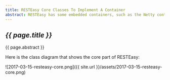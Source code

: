 ```yaml
---
title: RESTEasy Core Classes To Implement A Container
abstract: RESTEasy has some embedded containers, such as the Netty container, the Sun JDK HTTP Server container, and the undertow container. To implement these containers, we need to understand some clssses that forms the core part of RESTEasy. In this article, I'll make an introduction to these classes.
---
```


## _{{ page.title }}_

{{ page.abstract }}


Here is the class diagram that shows the core part of RESTEasy:

![2017-03-15-resteasy-core.png]({{ site.url }}/assets/2017-03-15-resteasy-core.png)
